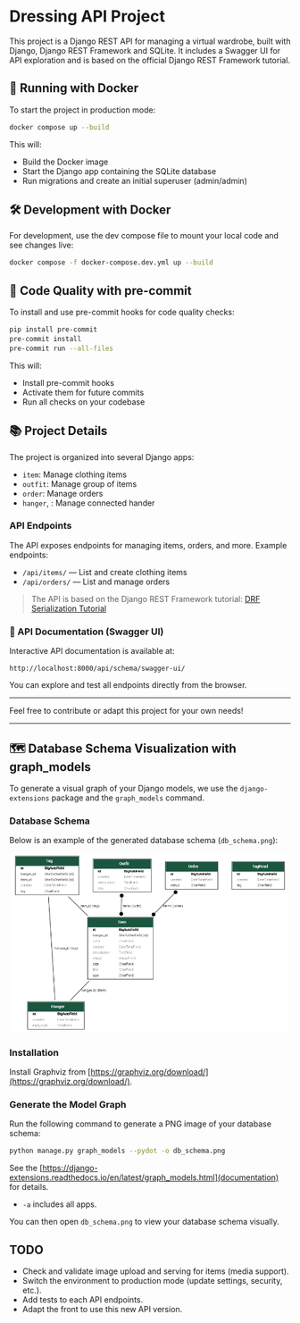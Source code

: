 # Dressing API Project

This project is a Django REST API for managing a virtual wardrobe, built with Django, Django REST Framework and SQLite. It includes a Swagger UI for API exploration and is based on the official Django REST Framework tutorial.

## 🚀 Running with Docker

To start the project in production mode:

```bash
docker compose up --build
```

This will:
- Build the Docker image
- Start the Django app containing the SQLite database
- Run migrations and create an initial superuser (admin/admin)

## 🛠️ Development with Docker

For development, use the dev compose file to mount your local code and see changes live:

```bash
docker compose -f docker-compose.dev.yml up --build
```

## 🧹 Code Quality with pre-commit

To install and use pre-commit hooks for code quality checks:

```bash
pip install pre-commit
pre-commit install
pre-commit run --all-files
```

This will:
- Install pre-commit hooks
- Activate them for future commits
- Run all checks on your codebase


## 📚 Project Details

The project is organized into several Django apps:
- `item`: Manage clothing items
- `outfit`: Manage group of items
- `order`: Manage orders
- `hanger`, : Manage connected hander

### API Endpoints

The API exposes endpoints for managing items, orders, and more. Example endpoints:

- `/api/items/` — List and create clothing items
- `/api/orders/` — List and manage orders

> The API is based on the Django REST Framework tutorial: [DRF Serialization Tutorial](https://www.django-rest-framework.org/tutorial/1-serialization/)

### 🔎 API Documentation (Swagger UI)

Interactive API documentation is available at:

```
http://localhost:8000/api/schema/swagger-ui/
```

You can explore and test all endpoints directly from the browser.



---

Feel free to contribute or adapt this project for your own needs!

---


## 🗺️ Database Schema Visualization with graph_models

To generate a visual graph of your Django models, we use the `django-extensions` package and the `graph_models` command.

### Database Schema

Below is an example of the generated database schema (`db_schema.png`):

<p align="center">
<img width="500" src="db_schema.png" /></p>

### Installation

Install Graphviz from [https://graphviz.org/download/](https://graphviz.org/download/).


### Generate the Model Graph

Run the following command to generate a PNG image of your database schema:

```bash
python manage.py graph_models --pydot -o db_schema.png
```

See the [https://django-extensions.readthedocs.io/en/latest/graph_models.html](documentation) for details.
- `-a` includes all apps.

You can then open `db_schema.png` to view your database schema visually.


## TODO

- Check and validate image upload and serving for items (media support).
- Switch the environment to production mode (update settings, security, etc.).
- Add tests to each API endpoints.
- Adapt the front to use this new API version.
